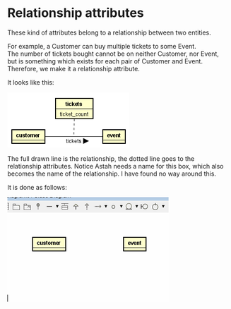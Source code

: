 # Relationship attributes

These kind of attributes belong to a relationship between two entities.

For example, a Customer can buy multiple tickets to some Event.\
The number of tickets bought cannot be on neither Customer, nor Event, but is something which exists for each pair of Customer and Event.
Therefore, we make it a relationship attribute.

It looks like this:

![img_17.png](img_17.png)

The full drawn line is the relationship, the dotted line goes to the relationship attributes.
Notice Astah needs a name for this box, which also becomes the name of the relationship. 
I have found no way around this.

It is done as follows:

![](RelationshipAttributes1.gif)